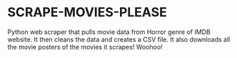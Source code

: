 # SCRAPE-MOVIES-PLEASE
Python web scraper that pulls movie data from Horror genre of IMDB website. It then cleans the data and creates a CSV file. It also downloads all the movie posters of the movies it scrapes! Woohoo!
